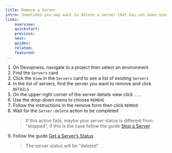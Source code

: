 ```yaml
---
title: Remove a Server
intro: Sometimes you may want to delete a server that has not been used recently. Remove a server to delete all the server data from the cloud provider.
links:
    overview:
    quickstart:
    previous:
    next:
    guides:
    related:
    featured:
---
```


1. On Devopness, navigate to a project then select an environment
1. Find the `Servers` card
1. Click the `View` in the `Servers` card to see a list of existing `Servers`
1. In the list of servers, find the server you want to remove and click `DETAILS`
1. On the upper-right corner of the server details view click `...`
1. Use the drop-down menu to choose `REMOVE`
1. Follow the instructions in the remove form then click `REMOVE`
5. Wait for the `Server:delete` action to be completed
    > If this action fails, maybe your server status is different from "stopped", if this is the case follow the guide [Stop a Server](/docs/servers/stop-server)
6. Follow the guide [Get a Server’s Status](/docs/servers/get-server-status)
    > The server status will be "deleted"
